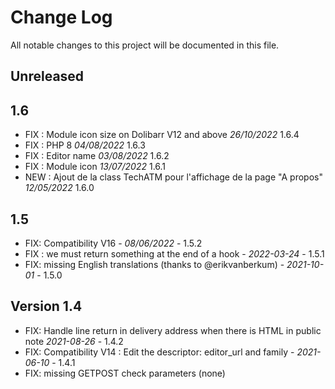 # Change Log
All notable changes to this project will be documented in this file.

## Unreleased



## 1.6

- FIX : Module icon size on Dolibarr V12 and above  *26/10/2022* 1.6.4
- FIX : PHP 8 *04/08/2022* 1.6.3
- FIX : Editor name *03/08/2022* 1.6.2
- FIX : Module icon *13/07/2022* 1.6.1
- NEW : Ajout de la class TechATM pour l'affichage de la page "A propos" *12/05/2022* 1.6.0

## 1.5
- FIX: Compatibility V16 - *08/06/2022* - 1.5.2
- FIX : we must return something at the end of a hook - *2022-03-24* - 1.5.1
- FIX: missing English translations (thanks to @erikvanberkum) - *2021-10-01* - 1.5.0

## Version 1.4

- FIX: Handle line return in delivery address when there is HTML in public note *2021-08-26* - 1.4.2
- FIX: Compatibility V14 : Edit the descriptor: editor_url and family - *2021-06-10* - 1.4.1
- FIX: missing GETPOST check parameters (none)

